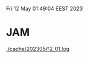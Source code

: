 Fri 12 May 01:49:04 EEST 2023
# JAM
<a href='./cache/202305/12_01.log'>./cache/202305/12_01.log</a>
